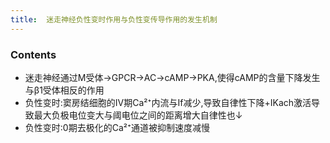```yaml
---
title:  迷走神经负性变时作用与负性变传导作用的发生机制
--- 
```


### Contents
- 迷走神经通过M受体→GPCR->AC->cAMP->PKA,使得cAMP的含量下降发生与β1受体相反的作用
- 负性变时:窦房结细胞的Ⅳ期Ca²⁺内流与If减少,导致自律性下降+IKach激活导致最大负极电位变大与阈电位之间的距离增大自律性也↓
- 负性变时:0期去极化的Ca²⁺通道被抑制速度减慢
